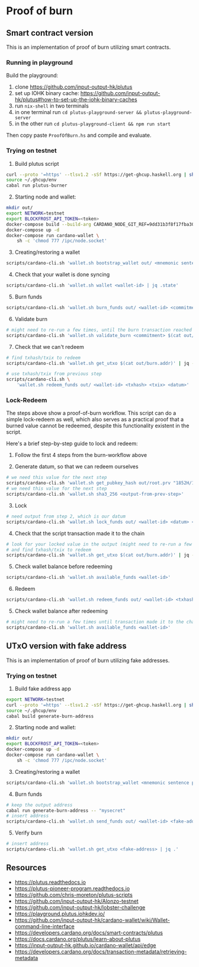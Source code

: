 # Proof of burn

## Smart contract version

This is an implementation of proof of burn utilizing smart contracts.

### Running in playground

Build the playground:

1. clone https://github.com/input-output-hk/plutus
2. set up IOHK binary cache: https://github.com/input-output-hk/plutus#how-to-set-up-the-iohk-binary-caches
3. run `nix-shell` in two terminals
4. in one terminal run `cd plutus-playground-server && plutus-playground-server`
5. in the other run `cd plutus-playground-client && npm run start`

Then copy paste `ProofOfBurn.hs` and compile and evaluate.

### Trying on testnet

1. Build plutus script

```sh
curl --proto '=https' --tlsv1.2 -sSf https://get-ghcup.haskell.org | sh
source ~/.ghcup/env
cabal run plutus-burner
```

2. Starting node and wallet:

```sh
mkdir out/
export NETWORK=testnet
export BLOCKFROST_API_TOKEN=<token>
docker-compose build --build-arg CARDANO_NODE_GIT_REF=9dd31b3f8f17fba30882e98bb02810a7a504ba38
docker-compose up -d
docker-compose run cardano-wallet \
	sh -c 'chmod 777 /ipc/node.socket'
```

3. Creating/restoring a wallet

```sh
scripts/cardano-cli.sh 'wallet.sh bootstrap_wallet out/ <mnemonic sentence phrase> <password>'
```

4. Check that your wallet is done syncing

```sh
scripts/cardano-cli.sh 'wallet.sh wallet <wallet-id> | jq .state'
```

5. Burn funds

```sh
scripts/cardano-cli.sh 'wallet.sh burn_funds out/ <wallet-id> <commitment> <amount>'
```

6. Validate burn

```sh
# might need to re-run a few times, until the burn transaction reached the blockchain
scripts/cardano-cli.sh 'wallet.sh validate_burn <commitment> $(cat out/burn.addr)'
```

7. Check that we can't redeem

```sh
# find txhash/txix to redeem
scripts/cardano-cli.sh 'wallet.sh get_utxo $(cat out/burn.addr)' | jq -r .

# use txhash/txix from previous step
scripts/cardano-cli.sh \
	'wallet.sh redeem_funds out/ <wallet-id> <txhash> <txix> <datum>'
```

### Lock-Redeem

The steps above show a proof-of-burn workflow. This script can do a simple lock-redeem as well, which
also serves as a practical proof that a burned value cannot be redeemed, despite this functionality
existent in the script.

Here's a brief step-by-step guide to lock and redeem:

1. Follow the first 4 steps from the burn-workflow above

2. Generate datum, so that we can redeem ourselves

```sh
# we need this value for the next step
scripts/cardano-cli.sh 'wallet.sh get_pubkey_hash out/root.prv "1852H/1815H/0H/0/0"'
# we need this value for the next step
scripts/cardano-cli.sh 'wallet.sh sha3_256 <output-from-prev-step>'
```

3. Lock

```sh
# need output from step 2, which is our datum
scripts/cardano-cli.sh 'wallet.sh lock_funds out/ <wallet-id> <datum> <amount-to-lock>'
```

4. Check that the script transaction made it to the chain

```sh
# look for your locked value in the output (might need to re-run a few times)
# and find txhash/txix to redeem
scripts/cardano-cli.sh 'wallet.sh get_utxo $(cat out/burn.addr)' | jq -r .
```

5. Check wallet balance before redeeming

```sh
scripts/cardano-cli.sh 'wallet.sh available_funds <wallet-id>'
```

6. Redeem

```sh
scripts/cardano-cli.sh 'wallet.sh redeem_funds out/ <wallet-id> <txhash> <txix> <datum>'
```

5. Check wallet balance after redeeming

```sh
# might need to re-run a few times until transaction made it to the chain
scripts/cardano-cli.sh 'wallet.sh available_funds <wallet-id>'
```


## UTxO version with fake address

This is an implementation of proof of burn utilizing fake addresses.

### Trying on testnet

1. Build fake address app

```sh
export NETWORK=testnet
curl --proto '=https' --tlsv1.2 -sSf https://get-ghcup.haskell.org | sh
source ~/.ghcup/env
cabal build generate-burn-address
```

2. Starting node and wallet:

```sh
mkdir out/
export BLOCKFROST_API_TOKEN=<token>
docker-compose up -d
docker-compose run cardano-wallet \
	sh -c 'chmod 777 /ipc/node.socket'
```

3. Creating/restoring a wallet

```sh
scripts/cardano-cli.sh 'wallet.sh bootstrap_wallet <mnemonic sentence phrase> <password>'
```

4. Burn funds

```sh
# keep the output address
cabal run generate-burn-address -- "mysecret"
# insert address
scripts/cardano-cli.sh 'wallet.sh send_funds out/ <wallet-id> <fake-address> <amount>'
```

5. Verify burn

```sh
# insert address
scripts/cardano-cli.sh 'wallet.sh get_utxo <fake-address> | jq .'
```

## Resources

* https://plutus.readthedocs.io
* https://plutus-pioneer-program.readthedocs.io
* https://github.com/chris-moreton/plutus-scripts
* https://github.com/input-output-hk/Alonzo-testnet
* https://github.com/input-output-hk/lobster-challenge
* https://playground.plutus.iohkdev.io/
* https://github.com/input-output-hk/cardano-wallet/wiki/Wallet-command-line-interface
* https://developers.cardano.org/docs/smart-contracts/plutus
* https://docs.cardano.org/plutus/learn-about-plutus
* https://input-output-hk.github.io/cardano-wallet/api/edge
* https://developers.cardano.org/docs/transaction-metadata/retrieving-metadata
